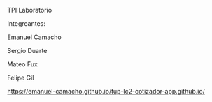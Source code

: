 TPI Laboratorio

Integreantes:

Emanuel Camacho

Sergio Duarte
    
Mateo Fux
    
Felipe Gil

https://emanuel-camacho.github.io/tup-lc2-cotizador-app.github.io/
